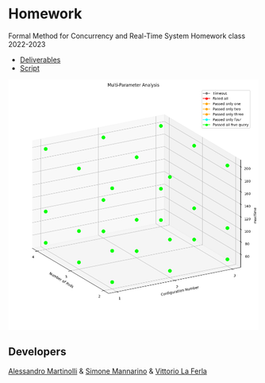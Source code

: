 # Homework
Formal Method for Concurrency and Real-Time System Homework class 2022-2023 
- [Deliverables](https://github.com/Al3ssandro-create/Formal_Methods_for_Concurrency_and_Real_Time_System/tree/main/Deliverables)
- [Script](https://github.com/Al3ssandro-create/Formal_Methods_for_Concurrency_and_Real_Time_System/tree/main/script_uppaal)


![Example Image](/Uppaal/my_plot.png)
## Developers
[Alessandro Martinolli](https://github.com/Al3ssandro-create) &
[Simone Mannarino](https://github.com/ironmanna) &
[Vittorio La Ferla](https://github.com/vittoriolaferla)
